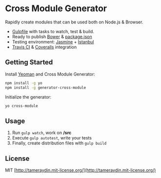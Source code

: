 # Cross Module Generator
Rapidly create modules that can be used both on Node.js & Browser.

- [Gulpfile](http://gulpjs.com/) with tasks to watch, test & build.
- Ready to publish [Bower](http://bower.io/docs/creating-packages/#bowerjson) & [package.json](https://docs.npmjs.com/getting-started/creating-node-modules)
- Testing environment: [Jasmine](http://jasmine.github.io/2.1/introduction.html) + [Istanbul](https://github.com/gotwarlost/istanbul)
- [Travis CI](https://travis-ci.org) & [Coveralls](https://coveralls.io/) integration

## Getting Started
Install [Yeoman](http://yeoman.io/) and Cross Module Generator:

```bash
npm install -g yo
npm install -g generator-cross-module
```

Initialize the generator:

```bash
yo cross-module
```

## Usage
1. Run ``gulp watch``, work on **/src**
2. Execute ``gulp autotest``, write your tests
3. Finally, create distribution files with ``gulp build``

## License

MIT [http://tameraydin.mit-license.org/](http://tameraydin.mit-license.org/)
